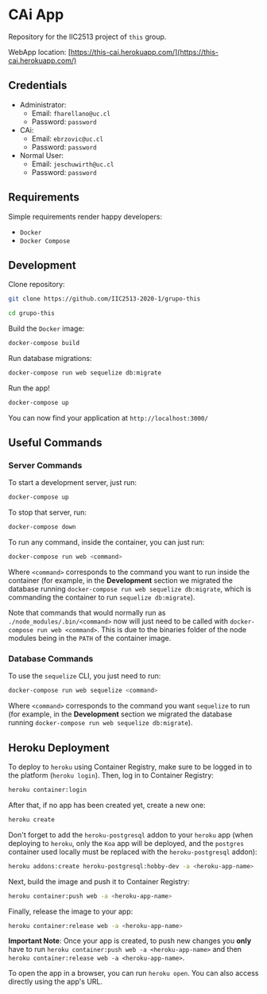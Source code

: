# CAi App

Repository for the IIC2513 project of `this` group.

WebApp location: [https://this-cai.herokuapp.com/](https://this-cai.herokuapp.com/)

## Credentials

- Administrator:
  - Email: `fharellano@uc.cl`
  - Password: `password`
- CAi:
  - Email: `ebrzovic@uc.cl`
  - Password: `password`
- Normal User:
  - Email: `jeschuwirth@uc.cl`
  - Password: `password`

## Requirements

Simple requirements render happy developers:

- `Docker`
- `Docker Compose`

## Development

Clone repository:

```sh
git clone https://github.com/IIC2513-2020-1/grupo-this

cd grupo-this
```

Build the `Docker` image:

```sh
docker-compose build
```

Run database migrations:

```sh
docker-compose run web sequelize db:migrate
```

Run the app!

```sh
docker-compose up
```

You can now find your application at `http://localhost:3000/`

## Useful Commands

### Server Commands

To start a development server, just run:

```sh
docker-compose up
```

To stop that server, run:

```sh
docker-compose down
```

To run any command, inside the container, you can just run:

```sh
docker-compose run web <command>
```

Where `<command>` corresponds to the command you want to run inside the container (for example, in the **Development** section we migrated the database running `docker-compose run web sequelize db:migrate`, which is commanding the container to run `sequelize db:migrate`).

Note that commands that would normally run as `./node_modules/.bin/<command>` now will just need to be called with `docker-compose run web <command>`. This is due to the binaries folder of the node modules being in the `PATH` of the container image.

### Database Commands

To use the `sequelize` CLI, you just need to run:

```sh
docker-compose run web sequelize <command>
```

Where `<command>` corresponds to the command you want `sequelize` to run (for example, in the **Development** section we migrated the database running `docker-compose run web sequelize db:migrate`).

## Heroku Deployment

To deploy to `heroku` using Container Registry, make sure to be logged in to the platform (`heroku login`). Then, log in to Container Registry:

```sh
heroku container:login
```

After that, if no app has been created yet, create a new one:

```sh
heroku create
```

Don't forget to add the `heroku-postgresql` addon to your `heroku` app (when deploying to `heroku`, only the `Koa` app will be deployed, and the `postgres` container used locally must be replaced with the `heroku-postgresql` addon):

```sh
heroku addons:create heroku-postgresql:hobby-dev -a <heroku-app-name>
```

Next, build the image and push it to Container Registry:

```sh
heroku container:push web -a <heroku-app-name>
```

Finally, release the image to your app:

```sh
heroku container:release web -a <heroku-app-name>
```

**Important Note**: Once your app is created, to push new changes you **only** have to run `heroku container:push web -a <heroku-app-name>` and then `heroku container:release web -a <heroku-app-name>`.

To open the app in a browser, you can run `heroku open`. You can also access directly using the app's URL.
